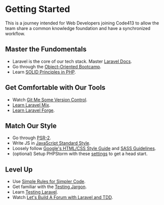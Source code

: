 
# Getting Started
This is a journey intended for Web Developers joining Code413 to allow the team share a common knowledge foundation and have a synchronized workflow.

## Master the Fundomentals
- Laravel is the core of our tech stack. Master [Laravel Docs](https://laravel.com/docs/).
- Go through the [Object-Oriented Bootcamp](https://laracasts.com/series/object-oriented-bootcamp-in-php).
- Learn [SOLID Principles in PHP](https://laracasts.com/series/solid-principles-in-php).

## Get Comfortable with Our Tools
- Watch [Git Me Some Version Control](https://laracasts.com/series/git-me-some-version-control).
- [Learn Laravel Mix](https://laracasts.com/series/learn-laravel-mix).
- [Learn Laravel Forge](https://laracasts.com/series/learn-laravel-forge).

## Match Our Style
- Go through [PSR-2](https://www.php-fig.org/psr/psr-2/).
- Write JS in [JavaScript Standard Style](https://github.com/standard/standard).
- Loosely follow [Google's HTML/CSS Style Guide](https://google.github.io/styleguide/htmlcssguide.html) and [SASS Guidelines](https://sass-guidelin.es/).
- (optional) Setup PHPStorm with these [settings](https://docs.code413.io/settings.jar) to get a head start.

## Level Up
- Use [Simple Rules for Simpler Code](https://laracasts.com/series/simple-rules-for-simpler-code).
- Get familiar with the [Testing Jargon](https://laracasts.com/series/testing-jargon).
- Learn [Testing Laravel](https://laracasts.com/series/phpunit-testing-in-laravel).
- Watch [Let's Build A Forum with Laravel and TDD](https://laracasts.com/series/lets-build-a-forum-with-laravel).
